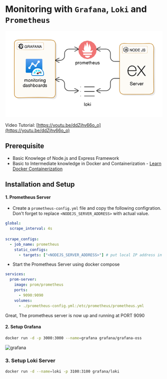 # Monitoring with `Grafana`, `Loki` and `Prometheus`

![simple monitoring architecture](image.png)

Video Tutorial: [https://youtu.be/ddZjhv66o_o](https://youtu.be/ddZjhv66o_o)

## Prerequisite
- Basic Knowlege of Node.js and Express Framework
- Basic to Intermediate knowledge in Docker and Containerization - [Learn Docker Containerization](https://learn.piyushgarg.dev/learn/docker)

## Installation and Setup
#### 1. Prometheus Server
- Create a `prometheus-config.yml` file and copy the following configration. Don't forget to replace `<NODEJS_SERVER_ADDRESS>` with actual value.
```yml
global:
  scrape_interval: 4s

scrape_configs:
  - job_name: prometheus
    static_configs:
      - targets: ["<NODEJS_SERVER_ADDRESS>"] # put local IP address in case of local host
```
- Start the Prometheus Server using docker compose
```yml
services:
  prom-server:
    image: prom/prometheus
    ports:
      - 9090:9090
    volumes:
      - ./prometheus-config.yml:/etc/prometheus/prometheus.yml
```
Great, The prometheus server is now up and running at PORT 9090

#### 2. Setup Grafana
```bash
docker run -d -p 3000:3000 --name=grafana grafana/grafana-oss
```
![grafana](https://grafana.com/static/img/grafana/showcase_visualize.jpg)

### 3. Setup Loki Server
```bash
docker run -d --name=loki -p 3100:3100 grafana/loki
```

